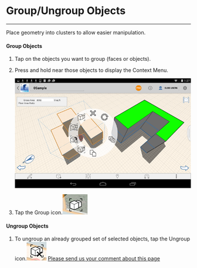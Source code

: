 # Group/Ungroup Objects

----

Place geometry into clusters to allow easier manipulation.

#### Group Objects

1. Tap on the objects you want to group (faces or objects).
2. Press and hold near those objects to display the Context Menu. 
    
    ![](Images/GUID-9E576883-3FF6-4927-AF95-496D36EC6176-low.png)
3. Tap the Group icon.![](Images/GUID-707B7A65-A41E-4902-AE27-EAE8AA30DAF5-low.png)

#### Ungroup Objects

1. To ungroup an already grouped set of selected objects, tap the Ungroup icon.![](Images/GUID-5CCA5633-E2DA-42A9-BD53-ED3D3E053650-low.png)
[Please send us your comment about this page](#)